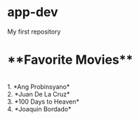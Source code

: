 # app-dev
My first repository
<html>
  <H1> **Favorite Movies** </H1><br>
1. *Ang Probinsyano* <br>
2. *Juan De La Cruz*<br>
3. *100 Days to Heaven*<br>
4. *Joaquin Bordado*<br>
  
  </HTML>
